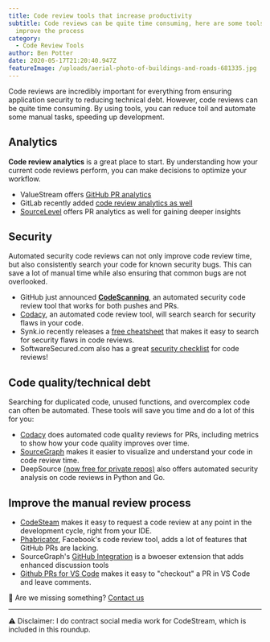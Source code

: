 ```yaml
---
title: Code review tools that increase productivity
subtitle: Code reviews can be quite time consuming, here are some tools that
  improve the process
category:
  - Code Review Tools
author: Ben Potter
date: 2020-05-17T21:20:40.947Z
featureImage: /uploads/aerial-photo-of-buildings-and-roads-681335.jpg
---
```

Code reviews are incredibly important for everything from ensuring application security to reducing technical debt. However, code reviews can be quite time consuming. By using tools, you can reduce toil and automate some manual tasks, speeding up development.

## Analytics
**Code review analytics** is a great place to start. By understanding how your current code reviews perform, you can make decisions to optimize your workflow. 
- ValueStream offers [GitHub PR analytics](https://medium.com/valuestream-by-operational-analytics-inc/valuestream-introducing-github-pull-request-metric-reports-a159e9bef754)
- GitLab recently added [code review analytics as well](https://codereviewnews.com/gitlabs-new-code-review-analytics-tool)
- [SourceLevel](https://sourcelevel.io/) offers PR analytics as well for gaining deeper insights

## Security
Automated security code reviews can not only improve code review time, but also consistently search your code for known security bugs. This can save a lot of manual time while also ensuring that common bugs are not overlooked.
- GitHub just announced **[CodeScanning](https://codereviewnews.com/github-codescanning-an-automated-security-code-review-tool)**, an automated security code review tool that works for both pushes and PRs.
- [Codacy](https://www.codacy.com/), an automated code review tool, will search search for security flaws in your code.
- Synk.io recently releases a [free cheatsheet](https://codereviewnews.com/8-security-code-review-best-practices) that makes it easy to search for security flaws in code reviews.
- SoftwareSecured.com also has a great [security checklist](https://www.softwaresecured.com/secure-code-review-checklist/) for code reviews!

## Code quality/technical debt
Searching for duplicated code, unused functions, and overcomplex code can often be automated. These tools will save you time and do a lot of this for you:
- [Codacy](https://www.codacy.com/) does automated code quality reviews for PRs, including metrics to show how your code quality improves over time.
- [SourceGraph](https://about.sourcegraph.com/) makes it easier to visualize and understand your code in code review time. 
- DeepSource [(now free for private repos)](https://codereviewnews.com/deepsource-is-now-free-for-private-repositories) also offers automated security analysis on code reviews in Python and Go.

## Improve the manual review process
- [CodeSteam](https://codestream.com) makes it easy to request a code review at any point in the development cycle, right from your IDE.
- [Phabricator](https://www.phacility.com/phabricator/), Facebook's code review tool, adds a lot of features that GitHub PRs are lacking.
- SourceGraph's [GitHub Integration](https://about.sourcegraph.com/product/code-review/) is a bwoeser extension that adds enhanced discussion tools 
- [Github PRs for VS Code](https://marketplace.visualstudio.com/items?itemName=GitHub.vscode-pull-request-github) makes it easy to "checkout" a PR in VS Code and leave comments.

🤔 Are we missing something? [Contact us](https://codereviewnews.com/about)

---

⚠ Disclaimer: I do contract social media work for CodeStream, which is included in this roundup.
